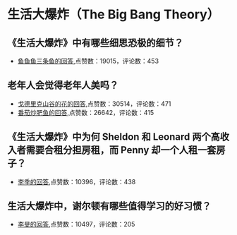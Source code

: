 #  生活大爆炸（The Big Bang Theory） 
## 《生活大爆炸》中有哪些细思恐极的细节？
- [鱼鱼鱼三条鱼的回答](https://www.zhihu.com/question/30315695/answer/258488767),点赞数：19015，评论数：453
## 老年人会觉得老年人美吗？
- [戈德里克山谷的花的回答](https://www.zhihu.com/question/389223345/answer/1501353862),点赞数：30514，评论数：471
- [番茄炒肥鱼的回答](https://www.zhihu.com/question/389223345/answer/2063667920),点赞数：26642，评论数：415
## 《生活大爆炸》中为何 Sheldon 和 Leonard 两个高收入者需要合租分担房租，而 Penny 却一个人租一套房子？
- [李季的回答](https://www.zhihu.com/question/22046110/answer/20130395),点赞数：10396，评论数：438
## 生活大爆炸中，谢尔顿有哪些值得学习的好习惯？
- [李旻的回答](https://www.zhihu.com/question/52026359/answer/810282514),点赞数：10497，评论数：205
